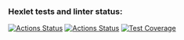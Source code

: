 ### Hexlet tests and linter status:
[![Actions Status](https://github.com/Georgyphyton/python-project-52/workflows/hexlet-check/badge.svg)](https://github.com/Georgyphyton/python-project-52/actions)
[![Actions Status](https://github.com/Georgyphyton/python-project-52/workflows/Django%20CI/badge.svg)](https://github.com/Georgyphyton/python-project-52/actions)
[![Test Coverage](https://api.codeclimate.com/v1/badges/00b7b9fa15df2f76d97d/test_coverage)](https://codeclimate.com/github/Georgyphyton/python-project-52/test_coverage)
